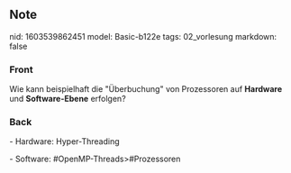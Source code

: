 ## Note
nid: 1603539862451
model: Basic-b122e
tags: 02_vorlesung
markdown: false

### Front
<p>Wie kann beispielhaft die "Überbuchung" von Prozessoren auf
<b>Hardware</b> und <b>Software-Ebene</b> erfolgen?

### Back
<p>- Hardware: Hyper-Threading
<p>- Software: #OpenMP-Threads>#Prozessoren
